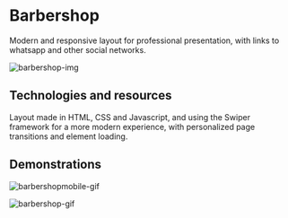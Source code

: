 # Barbershop
Modern and responsive layout for professional presentation, with links to whatsapp and other social networks.

![barbershop-img](https://user-images.githubusercontent.com/105971989/214861397-d551b079-9764-4d7c-b53f-16aef233ee58.png)

## Technologies and resources

Layout made in HTML, CSS and Javascript, and using the Swiper framework for a more modern experience, with personalized page transitions and element loading.

## Demonstrations

![barbershopmobile-gif](https://user-images.githubusercontent.com/105971989/214844233-408091eb-305e-43ac-a941-2917bb729f91.gif)

![barbershop-gif](https://user-images.githubusercontent.com/105971989/214859868-72a2e967-fef1-4944-be90-39b84f796939.gif)
